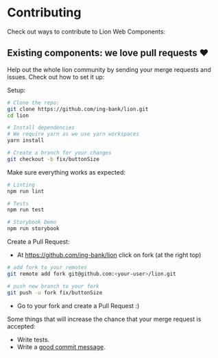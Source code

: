 # Contributing

Check out ways to contribute to Lion Web Components:

## Existing components: we love pull requests ♥

Help out the whole lion community by sending your merge requests and issues.
Check out how to set it up:

Setup:

```bash
# Clone the repo:
git clone https://github.com/ing-bank/lion.git
cd lion

# Install dependencies
# We require yarn as we use yarn workspaces
yarn install

# Create a branch for your changes
git checkout -b fix/buttonSize
```

Make sure everything works as expected:

```bash
# Linting
npm run lint

# Tests
npm run test

# Storybook Demo
npm run storybook
```

Create a Pull Request:

- At <https://github.com/ing-bank/lion> click on fork (at the right top)

```bash
# add fork to your remotes
git remote add fork git@github.com:<your-user>/lion.git

# push new branch to your fork
git push -u fork fix/buttonSize
```

- Go to your fork and create a Pull Request :)

Some things that will increase the chance that your merge request is accepted:

- Write tests.
- Write a [good commit message](https://www.conventionalcommits.org/).
